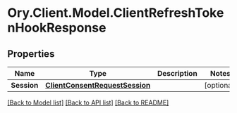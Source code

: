 # Ory.Client.Model.ClientRefreshTokenHookResponse

## Properties

Name | Type | Description | Notes
------------ | ------------- | ------------- | -------------
**Session** | [**ClientConsentRequestSession**](ClientConsentRequestSession.md) |  | [optional] 

[[Back to Model list]](../README.md#documentation-for-models) [[Back to API list]](../README.md#documentation-for-api-endpoints) [[Back to README]](../README.md)

